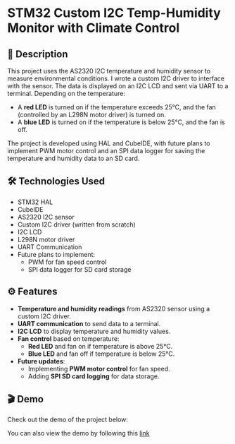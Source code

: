 # STM32 Custom I2C Temp-Humidity Monitor with Climate Control

## 📖 Description
This project uses the AS2320 I2C temperature and humidity sensor to measure environmental conditions. I wrote a custom I2C driver to interface with the sensor. The data is displayed on an I2C LCD and sent via UART to a terminal. Depending on the temperature:

- A **red LED** is turned on if the temperature exceeds 25°C, and the fan (controlled by an L298N motor driver) is turned on.
- A **blue LED** is turned on if the temperature is below 25°C, and the fan is off.

The project is developed using HAL and CubeIDE, with future plans to implement PWM motor control and an SPI data logger for saving the temperature and humidity data to an SD card.

## 🛠️ Technologies Used
- STM32 HAL
- CubeIDE
- AS2320 I2C sensor
- Custom I2C driver (written from scratch)
- I2C LCD
- L298N motor driver
- UART Communication
- Future plans to implement:
  - PWM for fan speed control
  - SPI data logger for SD card storage

## ⚙️ Features
- **Temperature and humidity readings** from AS2320 sensor using a custom I2C driver.
- **UART communication** to send data to a terminal.
- **I2C LCD** to display temperature and humidity values.
- **Fan control** based on temperature:
  - **Red LED** and fan on if temperature is above 25°C.
  - **Blue LED** and fan off if temperature is below 25°C.
- **Future updates**:
  - Implementing **PWM motor control** for fan speed.
  - Adding **SPI SD card logging** for data storage.

## 🎬 Demo
Check out the demo of the project below:



You can also view the demo by following this [link](https://github.com/NazihT/stm32-i2c-temperature-monitor/blob/885cf963f26c966cc1af5b5fea932741de42f63d/DEMO.gif)
